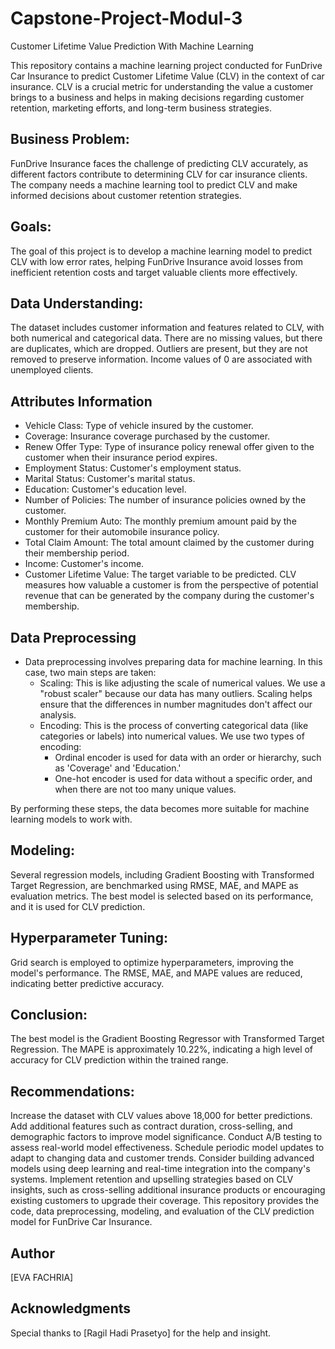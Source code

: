 # Capstone-Project-Modul-3
Customer Lifetime Value Prediction With Machine Learning

This repository contains a machine learning project conducted for FunDrive Car Insurance to predict Customer Lifetime Value (CLV) in the context of car insurance. CLV is a crucial metric for understanding the value a customer brings to a business and helps in making decisions regarding customer retention, marketing efforts, and long-term business strategies.

## Business Problem:
FunDrive Insurance faces the challenge of predicting CLV accurately, as different factors contribute to determining CLV for car insurance clients. The company needs a machine learning tool to predict CLV and make informed decisions about customer retention strategies.

## Goals:
The goal of this project is to develop a machine learning model to predict CLV with low error rates, helping FunDrive Insurance avoid losses from inefficient retention costs and target valuable clients more effectively.

## Data Understanding:
The dataset includes customer information and features related to CLV, with both numerical and categorical data. There are no missing values, but there are duplicates, which are dropped. Outliers are present, but they are not removed to preserve information. Income values of 0 are associated with unemployed clients.

## Attributes Information
- Vehicle Class: Type of vehicle insured by the customer.
- Coverage: Insurance coverage purchased by the customer.
- Renew Offer Type: Type of insurance policy renewal offer given to the customer when their insurance period expires.
- Employment Status: Customer's employment status.
- Marital Status: Customer's marital status.
- Education: Customer's education level.
- Number of Policies: The number of insurance policies owned by the customer.
- Monthly Premium Auto: The monthly premium amount paid by the customer for their automobile insurance policy.
- Total Claim Amount: The total amount claimed by the customer during their membership period.
- Income: Customer's income.
- Customer Lifetime Value: The target variable to be predicted. CLV measures how valuable a customer is from the perspective of potential revenue that can be generated by the company during the customer's membership.

## Data Preprocessing
- Data preprocessing involves preparing data for machine learning. In this case, two main steps are taken:
  - Scaling: This is like adjusting the scale of numerical values. We use a "robust scaler" because our data has many outliers. Scaling helps ensure that the differences in number magnitudes don't affect our analysis.
  - Encoding: This is the process of converting categorical data (like categories or labels) into numerical values. We use two types of encoding:
    - Ordinal encoder is used for data with an order or hierarchy, such as 'Coverage' and 'Education.'
    - One-hot encoder is used for data without a specific order, and when there are not too many unique values.

By performing these steps, the data becomes more suitable for machine learning models to work with.


## Modeling:
Several regression models, including Gradient Boosting with Transformed Target Regression, are benchmarked using RMSE, MAE, and MAPE as evaluation metrics. The best model is selected based on its performance, and it is used for CLV prediction.

## Hyperparameter Tuning:
Grid search is employed to optimize hyperparameters, improving the model's performance. The RMSE, MAE, and MAPE values are reduced, indicating better predictive accuracy.

## Conclusion:
The best model is the Gradient Boosting Regressor with Transformed Target Regression. The MAPE is approximately 10.22%, indicating a high level of accuracy for CLV prediction within the trained range.

## Recommendations:

Increase the dataset with CLV values above 18,000 for better predictions.
Add additional features such as contract duration, cross-selling, and demographic factors to improve model significance.
Conduct A/B testing to assess real-world model effectiveness.
Schedule periodic model updates to adapt to changing data and customer trends.
Consider building advanced models using deep learning and real-time integration into the company's systems.
Implement retention and upselling strategies based on CLV insights, such as cross-selling additional insurance products or encouraging existing customers to upgrade their coverage.
This repository provides the code, data preprocessing, modeling, and evaluation of the CLV prediction model for FunDrive Car Insurance.

## Author
[EVA FACHRIA]

## Acknowledgments
Special thanks to [Ragil Hadi Prasetyo] for the help and insight.
